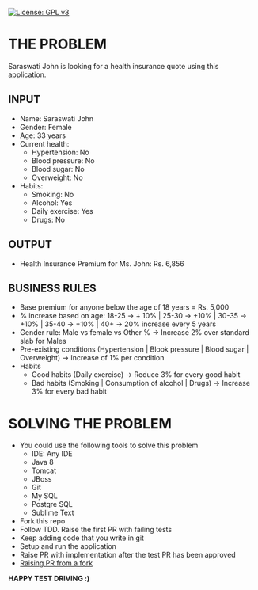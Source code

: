 [![License: GPL v3](https://img.shields.io/badge/License-GPL%20v3-blue.svg)](https://www.gnu.org/licenses/gpl-3.0)

# THE PROBLEM

Saraswati John is looking for a health insurance quote using this application.

## INPUT

- Name: Saraswati John
- Gender: Female
- Age: 33 years
- Current health:
  - Hypertension: No
  - Blood pressure: No
  - Blood sugar: No
  - Overweight: No
- Habits:
  - Smoking: No
  - Alcohol: Yes
  - Daily exercise: Yes
  - Drugs: No       


## OUTPUT

- Health Insurance Premium for Ms. John: Rs. 6,856


## BUSINESS RULES

- Base premium for anyone below the age of 18 years = Rs. 5,000
- % increase based on age: 18-25 -> + 10% | 25-30 -> +10% | 30-35 -> +10% | 35-40 -> +10% | 40+ -> 20% increase every 5 years
- Gender rule: Male vs female vs Other % -> Increase 2% over standard slab for Males
- Pre-existing conditions (Hypertension | Blook pressure | Blood sugar | Overweight) -> Increase of 1% per condition
- Habits
  - Good habits (Daily exercise) -> Reduce 3% for every good habit
  - Bad habits (Smoking | Consumption of alcohol | Drugs) -> Increase 3% for every bad habit



# SOLVING THE PROBLEM

- You could use the following tools to solve this problem
    - IDE: Any IDE 
    - Java 8
    - Tomcat
    - JBoss
    - Git
    - My SQL
    - Postgre SQL
    - Sublime Text
- Fork this repo
- Follow TDD. Raise the first PR with failing tests
- Keep adding code that you write in git
- Setup and run the application
- Raise PR with implementation after the test PR has been approved
- [Raising PR from a fork](https://help.github.com/articles/creating-a-pull-request-from-a-fork/)


**HAPPY TEST DRIVING :)**
